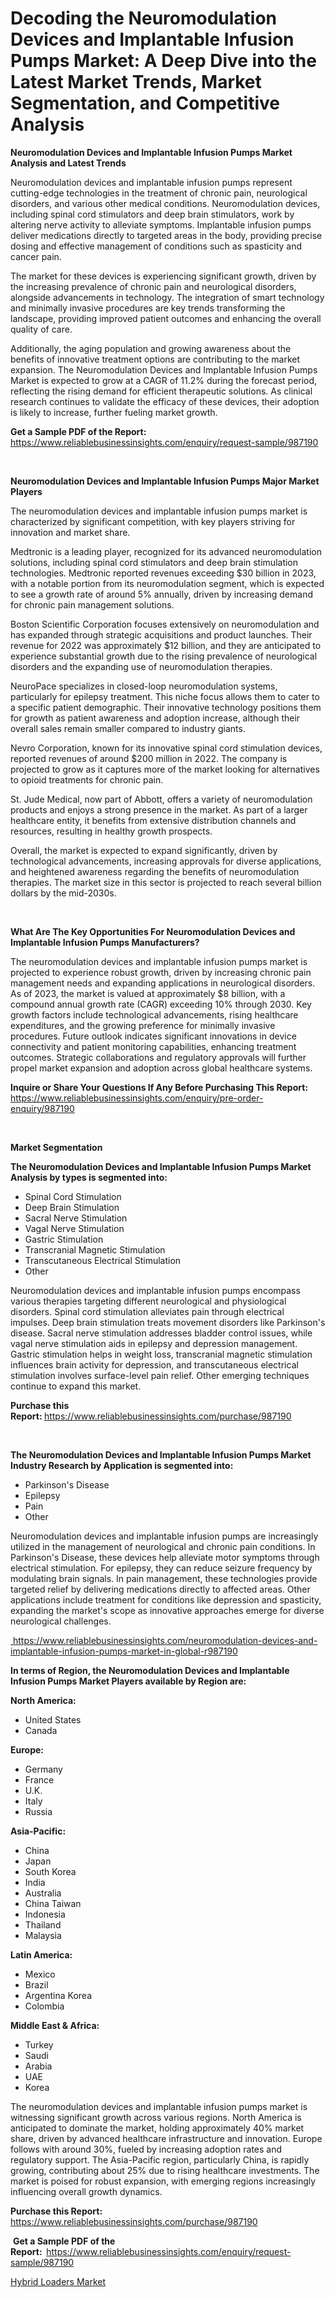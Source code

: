 <p><h1>Decoding the Neuromodulation Devices and Implantable Infusion Pumps Market: A Deep Dive into the Latest Market Trends, Market Segmentation, and Competitive Analysis</h1></p><p><strong>Neuromodulation Devices and Implantable Infusion Pumps Market Analysis and Latest Trends</strong></p>
<p><p>Neuromodulation devices and implantable infusion pumps represent cutting-edge technologies in the treatment of chronic pain, neurological disorders, and various other medical conditions. Neuromodulation devices, including spinal cord stimulators and deep brain stimulators, work by altering nerve activity to alleviate symptoms. Implantable infusion pumps deliver medications directly to targeted areas in the body, providing precise dosing and effective management of conditions such as spasticity and cancer pain.</p><p>The market for these devices is experiencing significant growth, driven by the increasing prevalence of chronic pain and neurological disorders, alongside advancements in technology. The integration of smart technology and minimally invasive procedures are key trends transforming the landscape, providing improved patient outcomes and enhancing the overall quality of care.</p><p>Additionally, the aging population and growing awareness about the benefits of innovative treatment options are contributing to the market expansion. The Neuromodulation Devices and Implantable Infusion Pumps Market is expected to grow at a CAGR of 11.2% during the forecast period, reflecting the rising demand for efficient therapeutic solutions. As clinical research continues to validate the efficacy of these devices, their adoption is likely to increase, further fueling market growth.</p></p>
<p><strong>Get a Sample PDF of the Report:&nbsp;</strong> <a href="https://www.reliablebusinessinsights.com/enquiry/request-sample/987190?utm_campaign=3543&utm_medium=2&utm_source=Github&utm_content=ia&utm_term=21032025&utm_id=neuromodulation-devices-and-implantable-infusion-pumps">https://www.reliablebusinessinsights.com/enquiry/request-sample/987190</a></p>
<p>&nbsp;</p>
<p><strong>Neuromodulation Devices and Implantable Infusion Pumps Major Market Players</strong></p>
<p><p>The neuromodulation devices and implantable infusion pumps market is characterized by significant competition, with key players striving for innovation and market share. </p><p>Medtronic is a leading player, recognized for its advanced neuromodulation solutions, including spinal cord stimulators and deep brain stimulation technologies. Medtronic reported revenues exceeding $30 billion in 2023, with a notable portion from its neuromodulation segment, which is expected to see a growth rate of around 5% annually, driven by increasing demand for chronic pain management solutions.</p><p>Boston Scientific Corporation focuses extensively on neuromodulation and has expanded through strategic acquisitions and product launches. Their revenue for 2022 was approximately $12 billion, and they are anticipated to experience substantial growth due to the rising prevalence of neurological disorders and the expanding use of neuromodulation therapies.</p><p>NeuroPace specializes in closed-loop neuromodulation systems, particularly for epilepsy treatment. This niche focus allows them to cater to a specific patient demographic. Their innovative technology positions them for growth as patient awareness and adoption increase, although their overall sales remain smaller compared to industry giants.</p><p>Nevro Corporation, known for its innovative spinal cord stimulation devices, reported revenues of around $200 million in 2022. The company is projected to grow as it captures more of the market looking for alternatives to opioid treatments for chronic pain.</p><p>St. Jude Medical, now part of Abbott, offers a variety of neuromodulation products and enjoys a strong presence in the market. As part of a larger healthcare entity, it benefits from extensive distribution channels and resources, resulting in healthy growth prospects.</p><p>Overall, the market is expected to expand significantly, driven by technological advancements, increasing approvals for diverse applications, and heightened awareness regarding the benefits of neuromodulation therapies. The market size in this sector is projected to reach several billion dollars by the mid-2030s.</p></p>
<p>&nbsp;</p>
<p><strong>What Are The Key Opportunities For Neuromodulation Devices and Implantable Infusion Pumps Manufacturers?</strong></p>
<p><p>The neuromodulation devices and implantable infusion pumps market is projected to experience robust growth, driven by increasing chronic pain management needs and expanding applications in neurological disorders. As of 2023, the market is valued at approximately $8 billion, with a compound annual growth rate (CAGR) exceeding 10% through 2030. Key growth factors include technological advancements, rising healthcare expenditures, and the growing preference for minimally invasive procedures. Future outlook indicates significant innovations in device connectivity and patient monitoring capabilities, enhancing treatment outcomes. Strategic collaborations and regulatory approvals will further propel market expansion and adoption across global healthcare systems.</p></p>
<p><strong>Inquire or Share Your Questions If Any Before Purchasing This Report:</strong> <a href="https://www.reliablebusinessinsights.com/enquiry/pre-order-enquiry/987190?utm_campaign=3543&utm_medium=2&utm_source=Github&utm_content=ia&utm_term=21032025&utm_id=neuromodulation-devices-and-implantable-infusion-pumps">https://www.reliablebusinessinsights.com/enquiry/pre-order-enquiry/987190</a></p>
<p>&nbsp;</p>
<p><strong>Market Segmentation</strong></p>
<p><strong>The Neuromodulation Devices and Implantable Infusion Pumps Market Analysis by types is segmented into:</strong></p>
<p><ul><li>Spinal Cord Stimulation</li><li>Deep Brain Stimulation</li><li>Sacral Nerve Stimulation</li><li>Vagal Nerve Stimulation</li><li>Gastric Stimulation</li><li>Transcranial Magnetic Stimulation</li><li>Transcutaneous Electrical Stimulation</li><li>Other</li></ul></p>
<p><p>Neuromodulation devices and implantable infusion pumps encompass various therapies targeting different neurological and physiological disorders. Spinal cord stimulation alleviates pain through electrical impulses. Deep brain stimulation treats movement disorders like Parkinson's disease. Sacral nerve stimulation addresses bladder control issues, while vagal nerve stimulation aids in epilepsy and depression management. Gastric stimulation helps in weight loss, transcranial magnetic stimulation influences brain activity for depression, and transcutaneous electrical stimulation involves surface-level pain relief. Other emerging techniques continue to expand this market.</p></p>
<p><strong>Purchase this Report:&nbsp;</strong><a href="https://www.reliablebusinessinsights.com/purchase/987190?utm_campaign=3543&utm_medium=2&utm_source=Github&utm_content=ia&utm_term=21032025&utm_id=neuromodulation-devices-and-implantable-infusion-pumps">https://www.reliablebusinessinsights.com/purchase/987190</a></p>
<p>&nbsp;</p>
<p><strong>The Neuromodulation Devices and Implantable Infusion Pumps Market Industry Research by Application is segmented into:</strong></p>
<p><ul><li>Parkinson's Disease</li><li>Epilepsy</li><li>Pain</li><li>Other</li></ul></p>
<p><p>Neuromodulation devices and implantable infusion pumps are increasingly utilized in the management of neurological and chronic pain conditions. In Parkinson's Disease, these devices help alleviate motor symptoms through electrical stimulation. For epilepsy, they can reduce seizure frequency by modulating brain signals. In pain management, these technologies provide targeted relief by delivering medications directly to affected areas. Other applications include treatment for conditions like depression and spasticity, expanding the market's scope as innovative approaches emerge for diverse neurological challenges.</p></p>
<p><a href="https://www.reliablebusinessinsights.com/neuromodulation-devices-and-implantable-infusion-pumps-market-in-global-r987190?utm_campaign=3543&utm_medium=2&utm_source=Github&utm_content=ia&utm_term=21032025&utm_id=neuromodulation-devices-and-implantable-infusion-pumps">&nbsp;https://www.reliablebusinessinsights.com/neuromodulation-devices-and-implantable-infusion-pumps-market-in-global-r987190</a></p>
<p><strong>In terms of Region, the Neuromodulation Devices and Implantable Infusion Pumps Market Players available by Region are:</strong></p>
<p>
    <p> <strong> North America: </strong>
        <ul>
            <li>United States</li>
            <li>Canada</li>
        </ul>
        </p> 
    <p> <strong> Europe: </strong>
        <ul>
            <li>Germany</li>
            <li>France</li>
            <li>U.K.</li>
            <li>Italy</li>
            <li>Russia</li>
        </ul>
        </p> 
    <p> <strong> Asia-Pacific: </strong>
        <ul>
            <li>China</li>
            <li>Japan</li>
            <li>South Korea</li>
            <li>India</li>
            <li>Australia</li>
            <li>China Taiwan</li>
            <li>Indonesia</li>
            <li>Thailand</li>
            <li>Malaysia</li>
        </ul>
        </p> 
    <p> <strong> Latin America: </strong>
        <ul>
            <li>Mexico</li>
            <li>Brazil</li>
            <li>Argentina Korea</li>
            <li>Colombia</li>
        </ul>
        </p> 
    <p> <strong> Middle East & Africa: </strong>
        <ul>
            <li>Turkey</li>
            <li>Saudi</li>
            <li>Arabia</li>
            <li>UAE</li>
            <li>Korea</li>
        </ul>
    </p>
    </p>
<p><p>The neuromodulation devices and implantable infusion pumps market is witnessing significant growth across various regions. North America is anticipated to dominate the market, holding approximately 40% market share, driven by advanced healthcare infrastructure and innovation. Europe follows with around 30%, fueled by increasing adoption rates and regulatory support. The Asia-Pacific region, particularly China, is rapidly growing, contributing about 25% due to rising healthcare investments. The market is poised for robust expansion, with emerging regions increasingly influencing overall growth dynamics.</p></p>
<p><strong>Purchase this Report: </strong><a href="https://www.reliablebusinessinsights.com/purchase/987190?utm_campaign=3543&utm_medium=2&utm_source=Github&utm_content=ia&utm_term=21032025&utm_id=neuromodulation-devices-and-implantable-infusion-pumps">https://www.reliablebusinessinsights.com/purchase/987190</a></p>
<p>&nbsp;<strong>Get a Sample PDF of the Report:&nbsp;&nbsp;</strong><a href="https://www.reliablebusinessinsights.com/enquiry/request-sample/987190?utm_campaign=3543&utm_medium=2&utm_source=Github&utm_content=ia&utm_term=21032025&utm_id=neuromodulation-devices-and-implantable-infusion-pumps">https://www.reliablebusinessinsights.com/enquiry/request-sample/987190</a></p>
<p><strong></strong></p>
<p><p><a href="https://github.com/ildyduedu/Market-Research-Report-List-1/blob/main/hybrid-loaders-market.md?utm_campaign=3543&utm_medium=2&utm_source=Github&utm_content=ia&utm_term=21032025&utm_id=neuromodulation-devices-and-implantable-infusion-pumps">Hybrid Loaders Market</a></p></p>